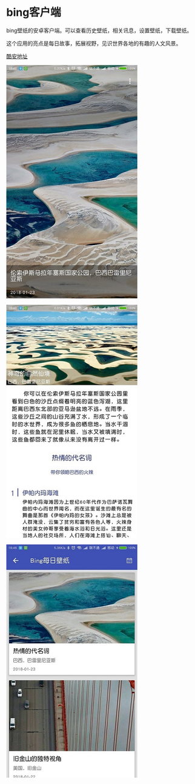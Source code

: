 # bing客户端

bing壁纸的安卓客户端。可以查看历史壁纸，相关讯息，设置壁纸，下载壁纸。

这个应用的亮点是每日故事，拓展视野，见识世界各地的有趣的人文风景。

[酷安地址](https://www.coolapk.com/apk/176613)

![](https://github.com/LGD2009/bing/blob/master/images/wallpaper1.jpg)

![](https://github.com/LGD2009/bing/blob/master/images/wallpaper2.jpg)

![](https://github.com/LGD2009/bing/blob/master/images/wallpaper3.jpg)
